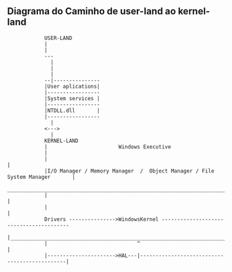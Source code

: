 Diagrama do Caminho de user-land ao kernel-land
-------------------------------------------------



				USER-LAND
				|
				|
				---
				  |
				  |
				  |
				--|---------------
				|User aplications|
				|-----------------
				|System services |
				|-----------------
				|NTDLL.dll       |
				|-----------------
				  |
				<---> 
				  |
				KERNEL-LAND
				|						Windows Executive
				|
                |                                                                            |
				|I/O Manager / Memory Manager  /  Object Manager / File System Manager       | 
				______________________________________________________________________________
				|                                                                            |
				|                                                                            |
				Drivers --------------->WindowsKernel ----------------------------------------
				|____________________________________________________________________________|
				|                             ^                                              |
				|---------------------->HAL---|----------------------------------------------|